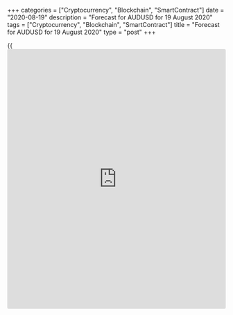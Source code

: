 +++
categories = ["Cryptocurrency", "Blockchain", "SmartContract"]
date = "2020-08-19"
description = "Forecast for AUDUSD for 19 August 2020"
tags = ["Cryptocurrency", "Blockchain", "SmartContract"]
title = "Forecast for AUDUSD for 19 August 2020"
type = "post"
+++

{{<iframe id="large-banner" src="https://www.bounty.group/#slide=25.0" width="100%" height="600" scrolling="no" style="border: 0px solid rgb(216, 221, 230); border-radius: 3px;">}}

August 19, 2020

August 19, 2020

Forecast for AUS/AUD: Aussie is tough but fairDmitri Demidenko

## Fundamental oil forecast for Australian dollar for today

### Australian currency’s rate is close to its fair price

Don’t cry over the spilled milk! The Australian dollar’s fast growth
from March’s low levels causes trouble to the country’s export-oriented
economy and prevents inflation from reaching its target value. But even
if Philip Lowe prefers a lower rate level, he admits that currency
interventions won’t help resolve the issue. They are efficient only when
a currency’s value is far from the fundamental one, which isn’t the case
now. A faster recovery of Australia’s GDP, compared with its global
peers, and the commodity market’s impetuous growth let us think that the
AUD is close to its fair value.

[AUD/USD][1]’s bulls were concerned about the outbreak of COVID-19 in
the state of Victoria and Beijing’s discontent with Canberra’s
assumptions about the lab origins of coronavirus. Much time has passed
since then. China has calmed down, even if its anger sometimes rises
again, like in case of the anti-dumping inquiry into Australian wine
imports. As for the Australian economy, some Australian states help out
by working twice as hard. The employment rate dynamics proves that very
well. July’s figures increased by 114.7 thousand against a forecast of
+30 thousand. What a pleasant surprise!

The GDP’s recovery will certainly be a bumpy ride, but the Reserve Bank
doesn’t need to correct the monetary [policy](https://www.fintechee.com/policy/) in these circumstances. The
forward market doesn’t expect the cash rate to decrease while the yield
curve control allows the RBA to save “ammunition”. Interestingly, the
divergence in the monetary [policy](https://www.fintechee.com/policy/) has pushed [AUD/NZD][2] quotes to two-
year highs. Unlike Canberra, Wellington doesn’t exclude a further
decrease in borrowing costs, as swaps indicate the NZ cash rate will
have fallen by 40 base points by July 2021, and it is therefore more
aggressive concerning QE.

###  RBA and RBNZ rate outlooks

![LiteForex: Forecast for AUDUSD for 19 August 2020][3]

 _Source: Bloomberg._

As a result, HSBC and Credit Agricole forecast [AUD/NZD][2]’s growth to
1.13 by the end of 2020 and by July 2021, respectively; Westpac expects
a level of 1.14 within a few months; Commonwealth Bank of Australia
recommends opening long positions with  a target of 1.19.

[AUD/USD][1]’s rally is about the USD’s weakness too. The latter is
being sold marketwide.  Investors believe the US economy will feel badly
amidst COVID-19 and the impasse in the political talks. It will force
the Fed to continue softening the monetary [policy](https://www.fintechee.com/policy/). The greenback has
lost preference it got during the US-China trade war. Even if the war
resumes, the US dollar will hardly grow stronger. In such circumstances,
there’s a higher risk that central banks diversify their gold/forex
reserves in favour of other G10 currencies.

I think, the uptrends in [AUD/USD][1] and [AUD/NZD][2] will continue.
Breakouts of resistance levels at 0.7285 and 1.1015 will allow bulls to
build up old longs or open new long positions. At the same time, the
previous [targets][4] haven’t been cancelled yet.

* * *

P.S. Did you like my article? Share it in social networks: it will be
the best “thank you" :)

Ask me questions and comment below. I’ll be glad to answer your
questions and give necessary explanations.

 **Useful links:**

  * I recommend trying to trade with a reliable broker [here][5]. The system allows you to trade by yourself or copy successful traders from all across the globe.
  * Use my promo-code BLOG for getting deposit bonus 50% on LiteForex platform. Just enter this code in the appropriate field while [depositing][6] your trading account.
  * Telegram channel with high-quality analytics, Forex reviews, training articles, and other useful things for traders <t.me/liteforex>

## Price chart of AUDUSD in real time mode

![Forecast for AUS/AUD: Aussie is tough but fair][7]

The content of this article reflects the author’s opinion and does not
necessarily reflect the official position of LiteForex. The material
published on this page is provided for informational purposes only and
should not be considered as the provision of investment advice for the
purposes of Directive 2004/39/EC.

Rate this article:

{{value}}

( {{count}} {{title}} )

   1. my.liteforex.com/trading/chart?symbol=AUDUSD&returnUrl=true
   2. my.liteforex.com/trading/chart?symbol=AUDNZD&returnUrl=true
   3. cdn.liteforex.com/cache/uploads/blog_post/fundamental_analysis/cahs-rate-19-08-20.jpg?w=30&s=e777c4a3639994d7ee33337c98c052f0
   4. www.liteforex.com/blog/analysts-opinions/forecast-for-ausaud-aussie-holds-its-tongue/
   5. my.liteforex.com/?category=analysts-opinions&slug=forecast-for-ausaud-aussie-is-tough-but-fair&openPopup=%2Fregistration%2Fpopup&utm_source=blog&utm_medium=article&utm_campaign=bonus
   6. my.liteforex.com/deposit/?category=analysts-opinions&slug=forecast-for-ausaud-aussie-is-tough-but-fair&promo_code=BLOG&utm_source=blog&utm_medium=article&utm_campaign=bonus
   7. cdn.liteforex.com/cache/uploads/blog_post/fundamental_analysis/liteforex-blog-audusd-19-08-20.jpg?q=75&w=1000&s=edc7f6be25aef85bb9dfbb3aabb53caa